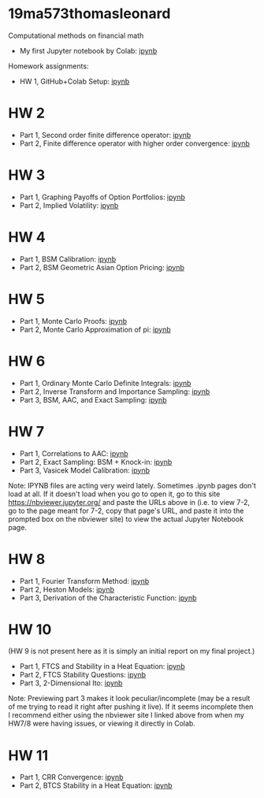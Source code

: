 # 19ma573thomasleonard
Computational methods on financial math

* My first Jupyter notebook by Colab: [ipynb](src/first_notebook_v01.ipynb)

Homework assignments:
* HW 1, GitHub+Colab Setup: [ipynb](src/homework1_v01.ipynb)

# HW 2
* Part 1, Second order finite difference operator: [ipynb](src/hw2_second_fd_v01.ipynb)
* Part 2, Finite difference operator with higher order convergence: [ipynb](src/hw2_ex_fd_v02.ipynb)

# HW 3
* Part 1, Graphing Payoffs of Option Portfolios: [ipynb](src/hw3_option_combinations_v02.ipynb)
* Part 2, Implied Volatility: [ipynb](src/hw3_implied_volatility_v02.ipynb)

# HW 4
* Part 1, BSM Calibration: [ipynb](src/hw4_bsm_calibration_v02.ipynb)
* Part 2, BSM Geometric Asian Option Pricing: [ipynb](src/hw4_bsm_geometric_asian_option_v02.ipynb)

# HW 5
* Part 1, Monte Carlo Proofs: [ipynb](src/hw5_mc_01_v02.ipynb)
* Part 2, Monte Carlo Approximation of pi: [ipynb](src/hw5_mc_02_v02.ipynb)

# HW 6
* Part 1, Ordinary Monte Carlo Definite Integrals: [ipynb](src/hw6_omc_integral_v01.ipynb)
* Part 2, Inverse Transform and Importance Sampling: [ipynb](src/hw6_is_it_integral_v01.ipynb)
* Part 3, BSM, AAC, and Exact Sampling: [ipynb](src/hw6_exact_sample_v01.ipynb)

# HW 7
* Part 1, Correlations to AAC: [ipynb](src/hw7_correlations_to_aac_v02.ipynb)
* Part 2, Exact Sampling: BSM + Knock-in: [ipynb](src/hw7_es_bsm_knock_in_v02.ipynb)
* Part 3, Vasicek Model Calibration: [ipynb](src/hw7_vasicek_calibration_v04.ipynb)

Note: IPYNB files are acting very weird lately. Sometimes .ipynb pages don't load at all. If it doesn't load when you go to open it, go to this site https://nbviewer.jupyter.org/ and paste the URLs above in (i.e. to view 7-2, go to the page meant for 7-2, copy that page's URL, and paste it into the prompted box on the nbviewer site) to view the actual Jupyter Notebook page.

# HW 8
* Part 1, Fourier Transform Method: [ipynb](src/hw8_1_v03.ipynb)
* Part 2, Heston Models: [ipynb](src/hw8_2_heston_pricing_v02.ipynb)
* Part 3, Derivation of the Characteristic Function: [ipynb](src/hw8_3_derivation_of_characteristic_function_v02.ipynb)

# HW 10
(HW 9 is not present here as it is simply an initial report on my final project.)
* Part 1, FTCS and Stability in a Heat Equation: [ipynb](src/hw10_heat_ftcs.ipynb)
* Part 2, FTCS Stability Questions: [ipynb](src/hw10_ftcs_stability.ipynb)
* Part 3, 2-Dimensional Ito: [ipynb](src/hw10_2d_ito.ipynb)

Note: Previewing part 3 makes it look peculiar/incomplete (may be a result of me trying to read it right after pushing it live). If it seems incomplete then I recommend either using the nbviewer site I linked above from when my HW7/8 were having issues, or viewing it directly in Colab.

# HW 11
* Part 1, CRR Convergence: [ipynb](src/hw11_crr_v01.ipynb)
* Part 2, BTCS Stability in a Heat Equation: [ipynb](src/hw11_btcs_stability_head_1d_v01.ipynb)
